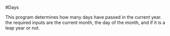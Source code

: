 #Days

This program determines how many days have passed in the current year. the required inputs are the current month, the 
day of the month, and if it is a leap year or not. 
